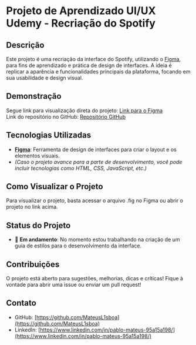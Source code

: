 # Projeto de Aprendizado UI/UX Udemy - Recriação do Spotify

## Descrição
Este projeto é uma recriação da interface do Spotify, utilizando o [Figma](https://www.figma.com), para fins de aprendizado e prática de design de interfaces. A ideia é replicar a aparência e funcionalidades principais da plataforma, focando em sua usabilidade e design visual.

## Demonstração
Segue link para visualização direta do projeto: [Link para o Figma](https://shre.ink/SpotifyCursoUdemy)  
Link do repositório no GitHub: [Repositório GitHub](https://shre.ink/SpotifyCursoUdemy)

## Tecnologias Utilizadas
- **[Figma](https://www.figma.com)**: Ferramenta de design de interfaces para criar o layout e os elementos visuais.
- *(Caso o projeto avance para a parte de desenvolvimento, você pode incluir tecnologias como HTML, CSS, JavaScript, etc.)*

## Como Visualizar o Projeto
Para visualizar o projeto, basta acessar o arquivo .fig no Figma ou abrir o projeto no link acima.

## Status do Projeto
- 🔴 **Em andamento**: No momento estou trabalhando na criação de um guia de estilos para o desenvolvimento da interface.

## Contribuições
O projeto está aberto para sugestões, melhorias, dicas e críticas! Fique à vontade para abrir uma issue ou enviar um pull request!

## Contato
- GitHub: [https://github.com/MateusL1sboa](https://github.com/MateusL1sboa)
- LinkedIn: [https://www.linkedin.com/in/pablo-mateus-95a15a198/](https://www.linkedin.com/in/pablo-mateus-95a15a198/)
